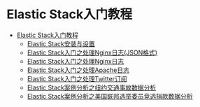 Elastic Stack入门教程
===================
* [Elastic Stack入门教程](README.md)
  * [Elastic Stack安装与设置](installation_and_setup.md)
  * [Elastic Stack入门之处理Nginx日志(JSON格式)](ElasticStack_NGINX-json/README.md)
  * [Elastic Stack入门之处理Nginx日志](ElasticStack_NGINX/README.md)
  * [Elastic Stack入门之处理Apache日志](ElasticStack_apache/README.md)
  * [Elastic Stack入门之处理Twitter订阅](ElasticStack_twitter/README.md)
  * [Elastic Stack案例分析之纽约交通事故数据分析](ElasticStack_nyc_traffic_accidents/README.md)
  * [Elastic Stack案例分析之美国联邦选举委员竞选捐款数据分析](ElasticStack_usfec/README.md)
